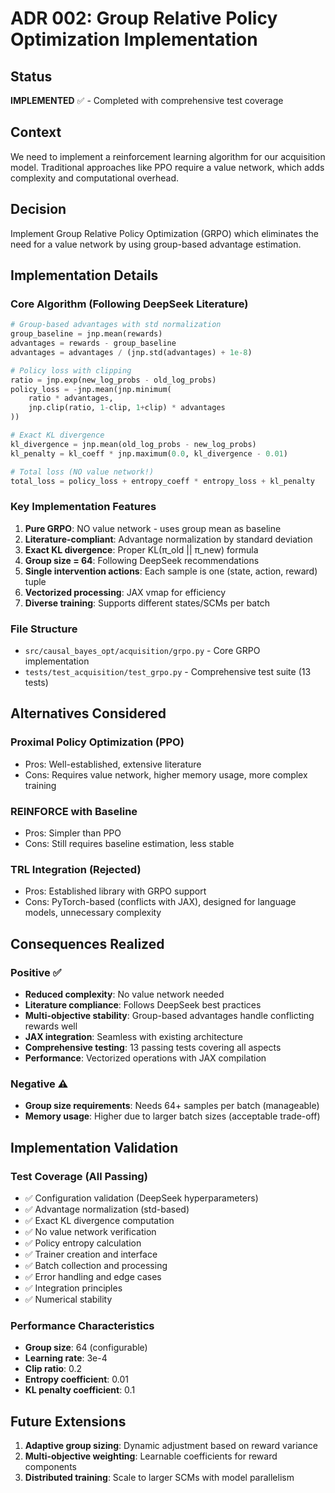 # ADR 002: Group Relative Policy Optimization Implementation

## Status
**IMPLEMENTED** ✅ - Completed with comprehensive test coverage

## Context

We need to implement a reinforcement learning algorithm for our acquisition model. Traditional approaches like PPO require a value network, which adds complexity and computational overhead.

## Decision

Implement Group Relative Policy Optimization (GRPO) which eliminates the need for a value network by using group-based advantage estimation.

## Implementation Details

### Core Algorithm (Following DeepSeek Literature)
```python
# Group-based advantages with std normalization
group_baseline = jnp.mean(rewards)
advantages = rewards - group_baseline
advantages = advantages / (jnp.std(advantages) + 1e-8)

# Policy loss with clipping
ratio = jnp.exp(new_log_probs - old_log_probs)
policy_loss = -jnp.mean(jnp.minimum(
    ratio * advantages, 
    jnp.clip(ratio, 1-clip, 1+clip) * advantages
))

# Exact KL divergence
kl_divergence = jnp.mean(old_log_probs - new_log_probs)
kl_penalty = kl_coeff * jnp.maximum(0.0, kl_divergence - 0.01)

# Total loss (NO value network!)
total_loss = policy_loss + entropy_coeff * entropy_loss + kl_penalty
```

### Key Implementation Features

1. **Pure GRPO**: NO value network - uses group mean as baseline
2. **Literature-compliant**: Advantage normalization by standard deviation  
3. **Exact KL divergence**: Proper KL(π_old || π_new) formula
4. **Group size = 64**: Following DeepSeek recommendations
5. **Single intervention actions**: Each sample is one (state, action, reward) tuple
6. **Vectorized processing**: JAX vmap for efficiency
7. **Diverse training**: Supports different states/SCMs per batch

### File Structure
- `src/causal_bayes_opt/acquisition/grpo.py` - Core GRPO implementation
- `tests/test_acquisition/test_grpo.py` - Comprehensive test suite (13 tests)

## Alternatives Considered

### Proximal Policy Optimization (PPO)
- Pros: Well-established, extensive literature
- Cons: Requires value network, higher memory usage, more complex training

### REINFORCE with Baseline
- Pros: Simpler than PPO
- Cons: Still requires baseline estimation, less stable

### TRL Integration (Rejected)
- Pros: Established library with GRPO support
- Cons: PyTorch-based (conflicts with JAX), designed for language models, unnecessary complexity

## Consequences Realized

### Positive ✅
- **Reduced complexity**: No value network needed
- **Literature compliance**: Follows DeepSeek best practices
- **Multi-objective stability**: Group-based advantages handle conflicting rewards well
- **JAX integration**: Seamless with existing architecture
- **Comprehensive testing**: 13 passing tests covering all aspects
- **Performance**: Vectorized operations with JAX compilation

### Negative ⚠️
- **Group size requirements**: Needs 64+ samples per batch (manageable)
- **Memory usage**: Higher due to larger batch sizes (acceptable trade-off)

## Implementation Validation

### Test Coverage (All Passing)
- ✅ Configuration validation (DeepSeek hyperparameters)
- ✅ Advantage normalization (std-based)
- ✅ Exact KL divergence computation
- ✅ No value network verification
- ✅ Policy entropy calculation
- ✅ Trainer creation and interface
- ✅ Batch collection and processing
- ✅ Error handling and edge cases
- ✅ Integration principles
- ✅ Numerical stability

### Performance Characteristics
- **Group size**: 64 (configurable)
- **Learning rate**: 3e-4
- **Clip ratio**: 0.2
- **Entropy coefficient**: 0.01
- **KL penalty coefficient**: 0.1

## Future Extensions

1. **Adaptive group sizing**: Dynamic adjustment based on reward variance
2. **Multi-objective weighting**: Learnable coefficients for reward components
3. **Distributed training**: Scale to larger SCMs with model parallelism